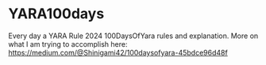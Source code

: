 # YARA100days
Every day a YARA Rule
2024 100DaysOfYara rules and explanation. More on what I am trying to accomplish here: https://medium.com/@Shinigami42/100daysofyara-45bdce96d48f
